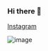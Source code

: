 ### Hi there 👋

<a href="https://www.instagram.com/magicznym/">Instagram</a>

![image](https://user-images.githubusercontent.com/107795584/222597812-e3f6be2c-6832-4f06-8de1-1aaadb860335.png)
